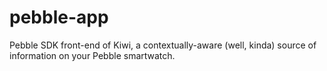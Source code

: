 pebble-app
==========

Pebble SDK front-end of Kiwi, a contextually-aware (well, kinda) source of information on your Pebble smartwatch.


